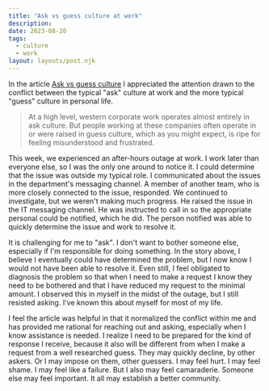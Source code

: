 ```yaml
---
title: "Ask vs guess culture at work"
description:
date: 2023-08-20
tags:
  - culture
  - work
layout: layouts/post.njk
---
```


In the article [Ask vs guess culture](https://jeanhsu.substack.com/p/ask-vs-guess-culture) I appreciated the attention drawn to the conflict between the typical "ask" culture at work and the more typical "guess" culture in personal life.

> At a high level, western corporate work operates almost entirely in ask culture. But people working at these companies often operate in or were raised in guess culture, which as you might expect, is ripe for feeling misunderstood and frustrated.

This week, we experienced an after-hours outage at work. I work later than everyone else, so I was the only one around to notice it. I could determine that the issue was outside my typical role. I communicated about the issues in the department's messaging channel. A member of another team, who is more closely connected to the issue, responded. We continued to investigate, but we weren't making much progress. He raised the issue in the IT messaging channel. He was instructed to call in so the appropriate personal could be notified, which he did. The person notified was able to quickly determine the issue and work to resolve it.

It is challenging for me to "ask". I don't want to bother someone else, especially if I'm responsible for doing something. In the story above, I believe I eventually could have determined the problem, but I now know I would not have been able to resolve it. Even still, I feel obligated to diagnosis the problem so that when I need to make a request I know they need to be bothered and that I have reduced my request to the minimal amount. I observed this in myself in the midst of the outage, but I still resisted asking. I've known this about myself for most of my life.

I feel the article was helpful in that it normalized the conflict within me and has provided me rational for reaching out and asking, especially when I know assistance is needed. I realize I need to be prepared for the kind of response I receive, because it also will be different from when I make a request from a well researched guess. They may quickly decline, by other askers. Or I may impose on them, other guessers. I may feel hurt. I may feel shame. I may feel like a failure. But I also may feel camaraderie. Someone else may feel important. It all may establish a better community.

